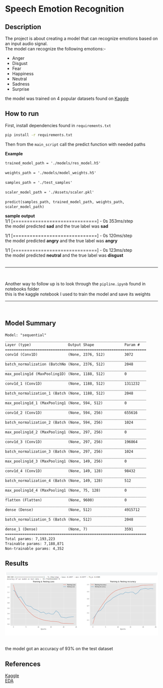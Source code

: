 # Speech Emotion Recognition 

 
## **Description**   
The project is about creating a model that can recognize emotions based on an input audio signal. <br />
The model can recognize the following emotions:-
- Anger
- Disgust
- Fear
- Happiness
- Neutral
- Sadness
- Surprise

the model was trained on 4 popular datasets found on 
[Kaggle](https://www.kaggle.com/datasets/dmitrybabko/speech-emotion-recognition-en)

## **How to run**   
First, install dependencies found in `requirements.txt`


```bash   
pip install -r requirements.txt
 ```
Then
from the `main_script` call the predict function with needed paths


**Example**

```
trained_model_path = './models/res_model.h5'

weights_path = './models/model_weights.h5'

samples_path = './test_samples'

scaler_model_path = './Assets/scaler.pkl'

predict(samples_path, trained_model_path, weights_path, scaler_model_path)

```

**sample output** <br />
1/1 [==============================] - 0s 353ms/step  <br />
the model predicted  **sad**  and the true label was  **sad**  <br />

1/1 [==============================] - 0s 120ms/step <br />
the model predicted  **angry**  and the true label was  **angry**  <br />

1/1 [==============================] - 0s 123ms/step <br />
the model predicted  **neutral**  and the true label was  **disgust** <br />
<br />
_________________________________________________________________________________________ 
<br />

Another way to follow up is to look through the `pipline.ipynb` found in notebooks folder <br />
this is the kaggle notebook I used to train the model and save its weights

_________________________________________________________________________________________ 
<br />

## Model Summary
```
Model: "sequential"
_________________________________________________________________
Layer (type)                 Output Shape              Param #   
=================================================================
conv1d (Conv1D)              (None, 2376, 512)         3072      
_________________________________________________________________
batch_normalization (BatchNo (None, 2376, 512)         2048      
_________________________________________________________________
max_pooling1d (MaxPooling1D) (None, 1188, 512)         0         
_________________________________________________________________
conv1d_1 (Conv1D)            (None, 1188, 512)         1311232   
_________________________________________________________________
batch_normalization_1 (Batch (None, 1188, 512)         2048      
_________________________________________________________________
max_pooling1d_1 (MaxPooling1 (None, 594, 512)          0         
_________________________________________________________________
conv1d_2 (Conv1D)            (None, 594, 256)          655616    
_________________________________________________________________
batch_normalization_2 (Batch (None, 594, 256)          1024      
_________________________________________________________________
max_pooling1d_2 (MaxPooling1 (None, 297, 256)          0         
_________________________________________________________________
conv1d_3 (Conv1D)            (None, 297, 256)          196864    
_________________________________________________________________
batch_normalization_3 (Batch (None, 297, 256)          1024      
_________________________________________________________________
max_pooling1d_3 (MaxPooling1 (None, 149, 256)          0         
_________________________________________________________________
conv1d_4 (Conv1D)            (None, 149, 128)          98432     
_________________________________________________________________
batch_normalization_4 (Batch (None, 149, 128)          512       
_________________________________________________________________
max_pooling1d_4 (MaxPooling1 (None, 75, 128)           0         
_________________________________________________________________
flatten (Flatten)            (None, 9600)              0         
_________________________________________________________________
dense (Dense)                (None, 512)               4915712   
_________________________________________________________________
batch_normalization_5 (Batch (None, 512)               2048      
_________________________________________________________________
dense_1 (Dense)              (None, 7)                 3591      
=================================================================
Total params: 7,193,223
Trainable params: 7,188,871
Non-trainable params: 4,352
```

## Results
![alt text](Assets/loss_acc.png)

<br />
the model got an accuracy of 93% on the test dataset 

## References

[Kaggle](https://www.kaggle.com/datasets/dmitrybabko/speech-emotion-recognition-en)
<br />
[EDA](https://www.kaggle.com/code/dmitrybabko/speech-emotion-recognition-conv1d)

